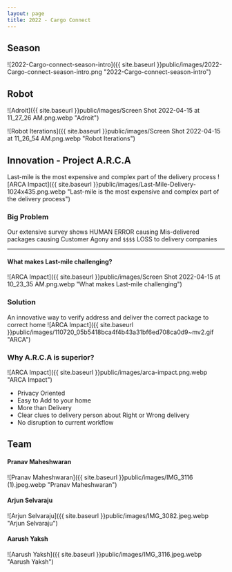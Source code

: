 ```yaml
---
layout: page
title: 2022 - Cargo Connect
---
```


## Season
![2022-Cargo-connect-season-intro]({{ site.baseurl }}public/images/2022-Cargo-connect-season-intro.png "2022-Cargo-connect-season-intro")


## Robot

![Adroit]({{ site.baseurl }}public/images/Screen Shot 2022-04-15 at 11_27_26 AM.png.webp "Adroit")

![Robot Iterations]({{ site.baseurl }}public/images/Screen Shot 2022-04-15 at 11_26_54 AM.png.webp "Robot Iterations")

## Innovation - Project A.R.C.A

Last-mile is the most expensive and complex part of the delivery process
![ARCA Impact]({{ site.baseurl }}public/images/Last-Mile-Delivery-1024x435.png.webp "Last-mile is the most expensive and complex part of the delivery process")

### Big Problem
Our extensive survey shows HUMAN ERROR causing Mis-delivered packages
causing Customer Agony and `$$$$` LOSS to delivery companies

<hr/>

#### What makes Last-mile challenging?
![ARCA Impact]({{ site.baseurl }}public/images/Screen Shot 2022-04-15 at 10_23_35 AM.png.webp "What makes Last-mile challenging")


### Solution
An innovative way to verify address and deliver the correct package to correct home
![ARCA Impact]({{ site.baseurl }}public/images/110720_05b5418bca4f4b43a31bf6ed708ca0d9~mv2.gif "ARCA") 


### Why A.R.C.A is superior?

![ARCA Impact]({{ site.baseurl }}public/images/arca-impact.png.webp "ARCA Impact")
* Privacy Oriented
* Easy to Add to your home
* More than Delivery
* Clear clues to delivery person about Right or Wrong delivery
* No disruption to current workflow

## Team

#### Pranav Maheshwaran
![Pranav Maheshwaran]({{ site.baseurl }}public/images/IMG_3116 (1).jpeg.webp "Pranav Maheshwaran")

#### Arjun Selvaraju
![Arjun Selvaraju]({{ site.baseurl }}public/images/IMG_3082.jpeg.webp "Arjun Selvaraju")

#### Aarush Yaksh
![Aarush Yaksh]({{ site.baseurl }}public/images/IMG_3116.jpeg.webp "Aarush Yaksh")